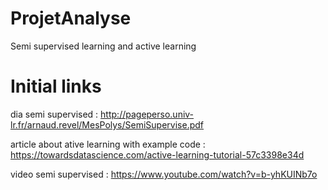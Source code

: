 # ProjetAnalyse
Semi supervised learning and active learning




# Initial links

dia semi supervised : 
http://pageperso.univ-lr.fr/arnaud.revel/MesPolys/SemiSupervise.pdf

article about ative learning with example code : 
https://towardsdatascience.com/active-learning-tutorial-57c3398e34d

video semi supervised :
https://www.youtube.com/watch?v=b-yhKUINb7o
